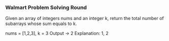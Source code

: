 ### Walmart Problem Solving Round

Given an array of integers nums and an integer k, return the total number of subarrays whose sum equals to k.

nums = [1,2,3], k = 3 
Output -> 2 
Explanation: 1, 2




